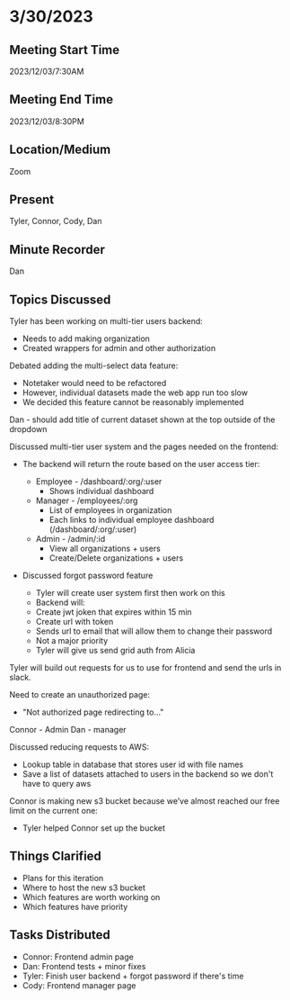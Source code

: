 # 3/30/2023

## Meeting Start Time

2023/12/03/7:30AM

## Meeting End Time

2023/12/03/8:30PM

## Location/Medium

Zoom

## Present

Tyler, Connor, Cody, Dan

## Minute Recorder

Dan

## Topics Discussed

Tyler has been working on multi-tier users backend:
* Needs to add making organization
* Created wrappers for admin and other authorization

Debated adding the multi-select data feature:
* Notetaker would need to be refactored
* However, individual datasets made the web app run too slow
* We decided this feature cannot be reasonably implemented

Dan - should add title of current dataset shown at the top outside of the dropdown

Discussed multi-tier user system and the pages needed on the frontend:
* The backend will return the route based on the user access tier:
    * Employee - /dashboard/:org/:user
        * Shows individual dashboard
    * Manager - /employees/:org
        * List of employees in organization
        * Each links to individual employee dashboard (/dashboard/:org/:user)
    * Admin - /admin/:id
        * View all organizations + users
        * Create/Delete organizations + users

* Discussed forgot password feature
    * Tyler will create user system first then work on this
    * Backend will:
    * Create jwt joken that expires within 15 min
    * Create url with token
    * Sends url to email that will allow them to change their password
    * Not a major priority
    * Tyler will give us send grid auth from Alicia

Tyler will build out requests for us to use for frontend and send the urls in slack.

Need to create an unauthorized page:
* "Not authorized page redirecting to…"


Connor - Admin
Dan - manager

Discussed reducing requests to AWS:
* Lookup table in database that stores user id with file names
* Save a list of datasets attached to users in the backend so we don't have to query aws

Connor is making new s3 bucket because we’ve almost reached our free limit on the current one:
* Tyler helped Connor set up the bucket 


## Things Clarified

* Plans for this iteration
* Where to host the new s3 bucket
* Which features are worth working on
* Which features have priority

## Tasks Distributed

* Connor: Frontend admin page
* Dan: Frontend tests + minor fixes
* Tyler: Finish user backend + forgot password if there's time
* Cody: Frontend manager page